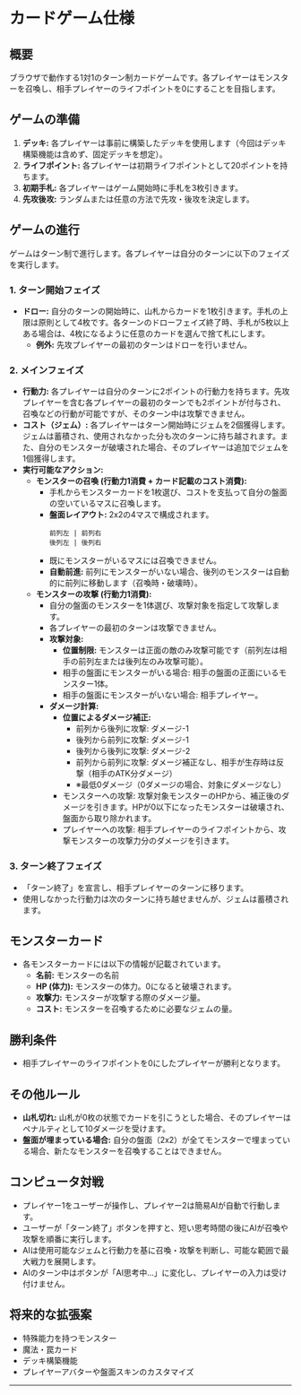 # カードゲーム仕様

## 概要

ブラウザで動作する1対1のターン制カードゲームです。各プレイヤーはモンスターを召喚し、相手プレイヤーのライフポイントを0にすることを目指します。

## ゲームの準備

1.  **デッキ:** 各プレイヤーは事前に構築したデッキを使用します（今回はデッキ構築機能は含めず、固定デッキを想定）。
2.  **ライフポイント:** 各プレイヤーは初期ライフポイントとして20ポイントを持ちます。
3.  **初期手札:** 各プレイヤーはゲーム開始時に手札を3枚引きます。
4.  **先攻後攻:** ランダムまたは任意の方法で先攻・後攻を決定します。

## ゲームの進行

ゲームはターン制で進行します。各プレイヤーは自分のターンに以下のフェイズを実行します。

### 1. ターン開始フェイズ

*   **ドロー:** 自分のターンの開始時に、山札からカードを1枚引きます。手札の上限は原則として4枚です。各ターンのドローフェイズ終了時、手札が5枚以上ある場合は、4枚になるように任意のカードを選んで捨て札にします。
    *   **例外:** 先攻プレイヤーの最初のターンはドローを行いません。

### 2. メインフェイズ

*   **行動力:** 各プレイヤーは自分のターンに2ポイントの行動力を持ちます。先攻プレイヤーを含む各プレイヤーの最初のターンでも2ポイントが付与され、召喚などの行動が可能ですが、そのターン中は攻撃できません。
*   **コスト（ジェム）:** 各プレイヤーはターン開始時にジェムを2個獲得します。ジェムは蓄積され、使用されなかった分も次のターンに持ち越されます。また、自分のモンスターが破壊された場合、そのプレイヤーは追加でジェムを1個獲得します。
*   **実行可能なアクション:**
    *   **モンスターの召喚 (行動力1消費 + カード記載のコスト消費):**
        *   手札からモンスターカードを1枚選び、コストを支払って自分の盤面の空いているマスに召喚します。
        *   **盤面レイアウト:** 2x2の4マスで構成されます。
            ```
            前列左 | 前列右
            後列左 | 後列右
            ```
        *   既にモンスターがいるマスには召喚できません。
        *   **自動前進:** 前列にモンスターがいない場合、後列のモンスターは自動的に前列に移動します（召喚時・破壊時）。
    *   **モンスターの攻撃 (行動力1消費):**
        *   自分の盤面のモンスターを1体選び、攻撃対象を指定して攻撃します。
        *   各プレイヤーの最初のターンは攻撃できません。
        *   **攻撃対象:**
            *   **位置制限:** モンスターは正面の敵のみ攻撃可能です（前列左は相手の前列左または後列左のみ攻撃可能）。
            *   相手の盤面にモンスターがいる場合: 相手の盤面の正面にいるモンスター1体。
            *   相手の盤面にモンスターがいない場合: 相手プレイヤー。
        *   **ダメージ計算:**
            *   **位置によるダメージ補正:**
                *   前列から後列に攻撃: ダメージ-1
                *   後列から前列に攻撃: ダメージ-1
                *   後列から後列に攻撃: ダメージ-2
                *   前列から前列に攻撃: ダメージ補正なし、相手が生存時は反撃（相手のATK分ダメージ）
                *   ※最低0ダメージ（0ダメージの場合、対象にダメージなし）
            *   モンスターへの攻撃: 攻撃対象モンスターのHPから、補正後のダメージを引きます。HPが0以下になったモンスターは破壊され、盤面から取り除かれます。
            *   プレイヤーへの攻撃: 相手プレイヤーのライフポイントから、攻撃モンスターの攻撃力分のダメージを引きます。

### 3. ターン終了フェイズ

*   「ターン終了」を宣言し、相手プレイヤーのターンに移ります。
*   使用しなかった行動力は次のターンに持ち越せませんが、ジェムは蓄積されます。

## モンスターカード

*   各モンスターカードには以下の情報が記載されています。
    *   **名前:** モンスターの名前
    *   **HP (体力):** モンスターの体力。0になると破壊されます。
    *   **攻撃力:** モンスターが攻撃する際のダメージ量。
    *   **コスト:** モンスターを召喚するために必要なジェムの量。

## 勝利条件

*   相手プレイヤーのライフポイントを0にしたプレイヤーが勝利となります。

## その他ルール

*   **山札切れ:** 山札が0枚の状態でカードを引こうとした場合、そのプレイヤーはペナルティとして10ダメージを受けます。
*   **盤面が埋まっている場合:** 自分の盤面（2x2）が全てモンスターで埋まっている場合、新たなモンスターを召喚することはできません。

## コンピュータ対戦

*   プレイヤー1をユーザーが操作し、プレイヤー2は簡易AIが自動で行動します。
*   ユーザーが「ターン終了」ボタンを押すと、短い思考時間の後にAIが召喚や攻撃を順番に実行します。
*   AIは使用可能なジェムと行動力を基に召喚・攻撃を判断し、可能な範囲で最大戦力を展開します。
*   AIのターン中はボタンが「AI思考中...」に変化し、プレイヤーの入力は受け付けません。

## 将来的な拡張案

*   特殊能力を持つモンスター
*   魔法・罠カード
*   デッキ構築機能
*   プレイヤーアバターや盤面スキンのカスタマイズ

---
